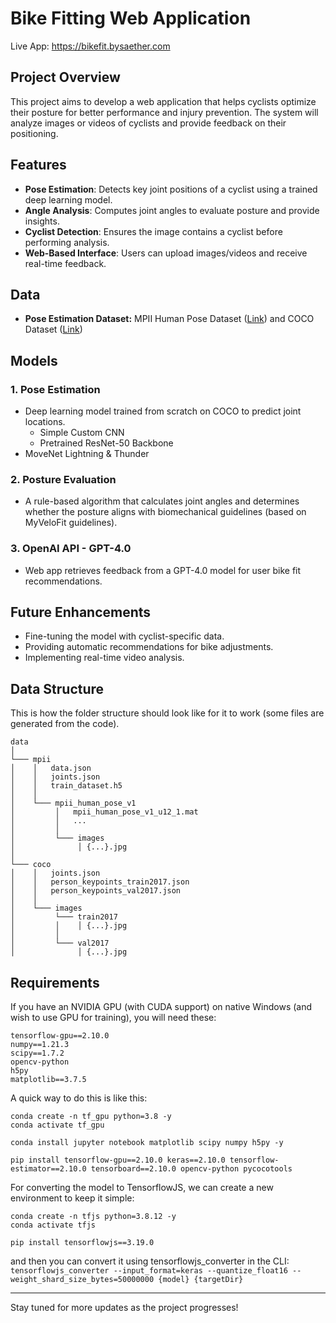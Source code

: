 # Bike Fitting Web Application

Live App: https://bikefit.bysaether.com

## Project Overview
This project aims to develop a web application that helps cyclists optimize their posture for better performance and injury prevention. The system will analyze images or videos of cyclists and provide feedback on their positioning.

## Features
- **Pose Estimation**: Detects key joint positions of a cyclist using a trained deep learning model.
- **Angle Analysis**: Computes joint angles to evaluate posture and provide insights.
- **Cyclist Detection**: Ensures the image contains a cyclist before performing analysis.
- **Web-Based Interface**: Users can upload images/videos and receive real-time feedback.

## Data
- **Pose Estimation Dataset:** MPII Human Pose Dataset ([Link](http://human-pose.mpi-inf.mpg.de/)) and COCO Dataset ([Link](https://cocodataset.org/#home))

## Models

### 1. Pose Estimation
- Deep learning model trained from scratch on COCO to predict joint locations.
  - Simple Custom CNN
  - Pretrained ResNet-50 Backbone
- MoveNet Lightning & Thunder

### 2. Posture Evaluation
- A rule-based algorithm that calculates joint angles and determines whether the posture aligns with biomechanical guidelines (based on MyVeloFit guidelines).

### 3. OpenAI API - GPT-4.0
- Web app retrieves feedback from a GPT-4.0 model for user bike fit recommendations.

## Future Enhancements
- Fine-tuning the model with cyclist-specific data.
- Providing automatic recommendations for bike adjustments.
- Implementing real-time video analysis.

## Data Structure
This is how the folder structure should look like for it to work (some files are generated from the code).
```
data
│
└─── mpii
│    │   data.json
│    │   joints.json
│    │   train_dataset.h5
│    │
│    └─── mpii_human_pose_v1
│         │   mpii_human_pose_v1_u12_1.mat
│         │   ...
│         │   
│         └─── images
│              │ {...}.jpg
│
└─── coco
│    │   joints.json
│    │   person_keypoints_train2017.json
│    │   person_keypoints_val2017.json
│    │   
│    └─── images
│         └─── train2017
│         │    │ {...}.jpg
│         │
│         └─── val2017
│              │ {...}.jpg
```

## Requirements
If you have an NVIDIA GPU (with CUDA support) on native Windows (and wish to use GPU for training), you will need these:
```
tensorflow-gpu==2.10.0
numpy==1.21.3
scipy==1.7.2
opencv-python
h5py
matplotlib==3.7.5
```
A quick way to do this is like this:
```
conda create -n tf_gpu python=3.8 -y
conda activate tf_gpu

conda install jupyter notebook matplotlib scipy numpy h5py -y

pip install tensorflow-gpu==2.10.0 keras==2.10.0 tensorflow-estimator==2.10.0 tensorboard==2.10.0 opencv-python pycocotools
```

For converting the model to TensorflowJS, we can create a new environment to keep it simple:
```
conda create -n tfjs python=3.8.12 -y
conda activate tfjs

pip install tensorflowjs==3.19.0
```
and then you can convert it using tensorflowjs_converter in the CLI: `tensorflowjs_converter --input_format=keras --quantize_float16 --weight_shard_size_bytes=50000000 {model} {targetDir}`

---
Stay tuned for more updates as the project progresses!
